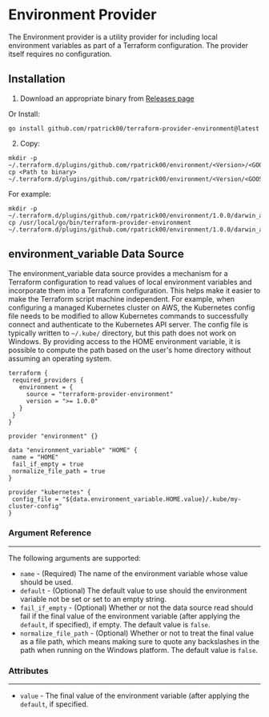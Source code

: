 # Environment Provider

The Environment provider is a utility provider for including local environment variables as part of a Terraform configuration.  The provider itself requires no configuration.

## Installation

1. Download an appropriate binary from [Releases page](https://github.com/rpatrick00/terraform-provider-environment/releases)

Or Install:

```shell
go install github.com/rpatrick00/terraform-provider-environment@latest
```

2. Copy:

```shell
mkdir -p ~/.terraform.d/plugins/github.com/rpatrick00/environment/<Version>/<GOOS>_<GOARCH>
cp <Path to binary> ~/.terraform.d/plugins/github.com/rpatrick00/environment/<Version/<GOOS>_<GOARCH>
```

For example:
```shell
mkdir -p ~/.terraform.d/plugins/github.com/rpatrick00/environment/1.0.0/darwin_amd64
cp /usr/local/go/bin/terraform-provider-environment ~/.terraform.d/plugins/github.com/rpatrick00/environment/1.0.0/darwin_amd64
```

## environment_variable Data Source

 The environment_variable data source provides a mechanism for a Terraform configuration to read values of local environment variables and incorporate them into a Terraform configuration.  This helps make it easier to make the Terraform script machine independent.  For example, when configuring a managed Kubernetes cluster on AWS, the Kubernetes config file needs to be modified to allow Kubernetes commands to successfully connect and authenticate to the Kubernetes API server.  The config file is typically written to `~/.kube/` directory, but this path does not work on Windows.  By providing access to the HOME environment variable, it is possible to compute the path based on the user's home directory without assuming an operating system.
 
 ```hcl
terraform {
  required_providers {
    environment = {
      source = "terraform-provider-environment"
      version = ">= 1.0.0"
    }
  }
}
 
provider "environment" {}

data "environment_variable" "HOME" {
  name = "HOME"
  fail_if_empty = true
  normalize_file_path = true
}

provider "kubernetes" {
  config_file = "${data.environment_variable.HOME.value}/.kube/my-cluster-config"
}
```

### Argument Reference
___
The following arguments are supported:

- `name` - (Required) The name of the environment variable whose value should be used.
- `default` - (Optional) The default value to use should the environment variable not be set or set to an empty string.
- `fail_if_empty` - (Optional) Whether or not the data source read should fail if the final value of the environment variable (after applying the `default`, if specified), if empty.  The default value is `false`.
- `normalize_file_path` - (Optional) Whether or not to treat the final value as a file path, which means making sure to quote any backslashes in the path when running on the Windows platform.  The default value is `false`.

### Attributes
___
- `value` - The final value of the environment variable (after applying the `default`, if specified.
